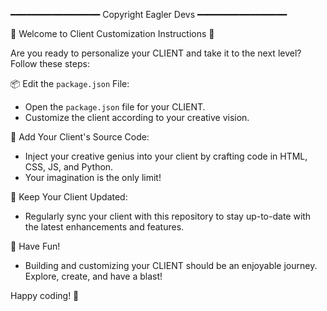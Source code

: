 ━━━━━━━━━━━━━━━━━ Copyright Eagler Devs ━━━━━━━━━━━━━━━━━

🚀 Welcome to Client Customization Instructions 🚀

Are you ready to personalize your CLIENT and take it to the next level? Follow these steps:

📦 Edit the `package.json` File:
- Open the `package.json` file for your CLIENT.
- Customize the client according to your creative vision.

🎨 Add Your Client's Source Code:
- Inject your creative genius into your client by crafting code in HTML, CSS, JS, and Python.
- Your imagination is the only limit!

🔄 Keep Your Client Updated:
- Regularly sync your client with this repository to stay up-to-date with the latest enhancements and features.

🎉 Have Fun!
- Building and customizing your CLIENT should be an enjoyable journey. Explore, create, and have a blast!

Happy coding! 🚀
